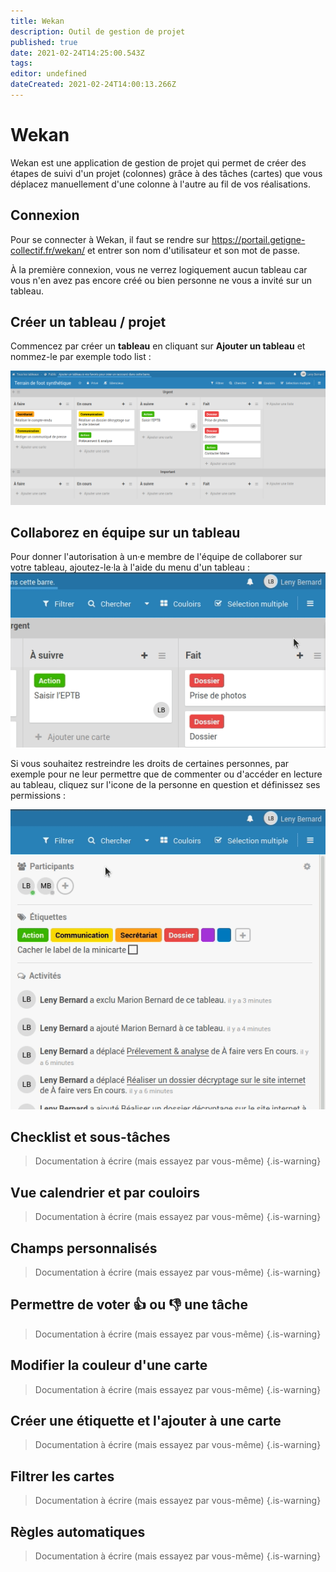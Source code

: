 ```yaml
---
title: Wekan
description: Outil de gestion de projet
published: true
date: 2021-02-24T14:25:00.543Z
tags: 
editor: undefined
dateCreated: 2021-02-24T14:00:13.266Z
---
```


# Wekan

Wekan est une application de gestion de projet qui permet de créer des étapes de suivi d'un projet (colonnes) grâce à des tâches (cartes) que vous déplacez manuellement d'une colonne à l'autre au fil de vos réalisations.

## Connexion

Pour se connecter à Wekan, il faut se rendre  sur https://portail.getigne-collectif.fr/wekan/ et entrer son nom d'utilisateur et son mot de passe.

À la première connexion, vous ne verrez logiquement aucun tableau car vous n'en avez pas encore créé ou bien personne ne vous a invité sur un tableau.

## Créer un tableau / projet

Commencez par créer un **tableau** en cliquant sur **Ajouter un tableau** et nommez-le par exemple todo list :

![screewekan.png](/screewekan.png)

## Collaborez en équipe sur un tableau

Pour donner l'autorisation à un·e membre de l'équipe de collaborer sur votre tableau, ajoutez-le·la à l'aide du menu d'un tableau :
![wekanteam.gif](/wekanteam.gif)

Si vous souhaitez restreindre les droits de certaines personnes, par exemple pour ne leur permettre que de commenter ou d'accéder en lecture au tableau, cliquez sur l'icone de la personne en question et définissez ses permissions :

![wekanpermissions.gif](/wekanpermissions.gif)


## Checklist et sous-tâches

> Documentation à écrire (mais essayez par vous-même)
{.is-warning}

## Vue calendrier et par couloirs

> Documentation à écrire (mais essayez par vous-même)
{.is-warning}

## Champs personnalisés

> Documentation à écrire (mais essayez par vous-même)
{.is-warning}

## Permettre de voter 👍 ou 👎 une tâche

> Documentation à écrire (mais essayez par vous-même)
{.is-warning}

## Modifier la couleur d'une carte

> Documentation à écrire (mais essayez par vous-même)
{.is-warning}

## Créer une étiquette et l'ajouter à une carte 

> Documentation à écrire (mais essayez par vous-même)
{.is-warning}

## Filtrer les cartes

> Documentation à écrire (mais essayez par vous-même)
{.is-warning}

## Règles automatiques <i class="fa fa-magic"></i>

> Documentation à écrire (mais essayez par vous-même)
{.is-warning}
